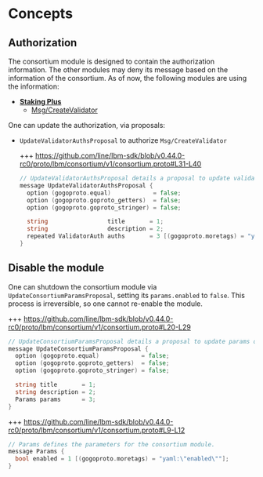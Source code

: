 <!--
order: 1
-->

# Concepts

## Authorization

The consortium module is designed to contain the authorization information. The other modules may deny its message based on the information of the consortium. As of now, the following modules are using the information:

- **[Staking Plus](../../stakingplus/spec/README.md)**
    - [Msg/CreateValidator](../../stakingplus/spec/03_messages.md#msgcreatevalidator)

One can update the authorization, via proposals:

- `UpdateValidatorAuthsProposal` to authorize `Msg/CreateValidator`

    +++ https://github.com/line/lbm-sdk/blob/v0.44.0-rc0/proto/lbm/consortium/v1/consortium.proto#L31-L40
    ```go
    // UpdateValidatorAuthsProposal details a proposal to update validator auths on consortium.
    message UpdateValidatorAuthsProposal {
      option (gogoproto.equal)            = false;
      option (gogoproto.goproto_getters)  = false;
      option (gogoproto.goproto_stringer) = false;

      string                 title       = 1;
      string                 description = 2;
      repeated ValidatorAuth auths       = 3 [(gogoproto.moretags) = "yaml:\"auths\""];
    }
    ```

## Disable the module

One can shutdown the consortium module via `UpdateConsortiumParamsProposal`, setting its `params.enabled` to `false`. This process is irreversible, so one cannot re-enable the module.

+++ https://github.com/line/lbm-sdk/blob/v0.44.0-rc0/proto/lbm/consortium/v1/consortium.proto#L20-L29
```go
// UpdateConsortiumParamsProposal details a proposal to update params of cosortium module.
message UpdateConsortiumParamsProposal {
  option (gogoproto.equal)            = false;
  option (gogoproto.goproto_getters)  = false;
  option (gogoproto.goproto_stringer) = false;

  string title       = 1;
  string description = 2;
  Params params      = 3;
}
```

+++ https://github.com/line/lbm-sdk/blob/v0.44.0-rc0/proto/lbm/consortium/v1/consortium.proto#L9-L12
```go
// Params defines the parameters for the consortium module.
message Params {
  bool enabled = 1 [(gogoproto.moretags) = "yaml:\"enabled\""];
}
```
